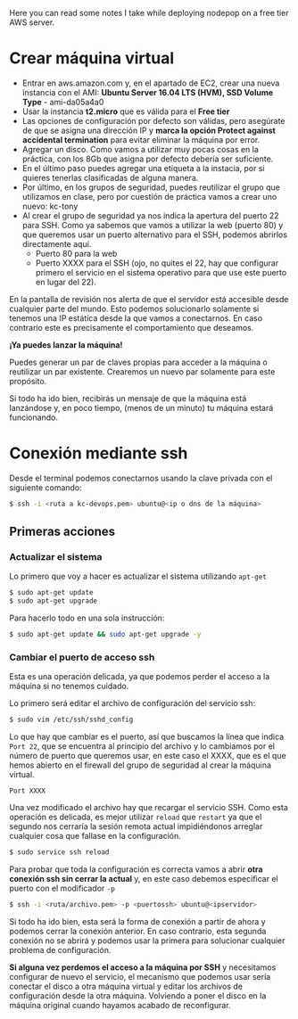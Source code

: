 Here you can read some notes I take while deploying nodepop on a free tier AWS server.

# Crear máquina virtual

- Entrar en aws.amazon.com y, en el apartado de EC2, crear una nueva instancia con el AMI: **Ubuntu Server 16.04 LTS (HVM), SSD Volume Type** - ami-da05a4a0
- Usar la instancia **t2.micro** que es válida para el **Free tier**
- Las opciones de configuración por defecto son válidas, pero asegúrate de que se asigna una dirección IP y **marca la opción Protect against accidental termination** para evitar eliminar la máquina por error.
- Agregar un disco. Como vamos a utilizar muy pocas cosas en la práctica, con los 8Gb que asigna por defecto debería ser suficiente.
- En el último paso puedes agregar una etiqueta a la instacia, por si quieres tenerlas clasificadas de alguna manera.
- Por último, en los grupos de seguridad, puedes reutilizar el grupo que utilizamos en clase, pero por cuestión de práctica vamos a crear uno nuevo: kc-tony
- Al crear el grupo de seguridad ya nos indica la apertura del puerto 22 para SSH. Como ya sabemos que vamos a utilizar la web (puerto 80) y que queremos usar un puerto alternativo para el SSH, podemos abrirlos directamente aquí.
    - Puerto 80 para la web
    - Puerto XXXX para el SSH (ojo, no quites el 22, hay que configurar primero el servicio en el sistema operativo para que use este puerto en lugar del 22).

En la pantalla de revisión nos alerta de que el servidor está accesible desde cualquier parte del mundo. Esto podemos solucionarlo solamente si tenemos una IP estática desde la que vamos a conectarnos. En caso contrario este es precisamente el comportamiento que deseamos.

**¡Ya puedes lanzar la máquina!**

Puedes generar un par de claves propias para acceder a la máquina o reutilizar un par existente. Crearemos un nuevo par solamente para este propósito.

Si todo ha ido bien, recibirás un mensaje de que la máquina está lanzándose y, en poco tiempo, (menos de un minuto) tu máquina estará funcionando.

# Conexión mediante ssh

Desde el terminal podemos conectarnos usando la clave privada con el siguiente comando:

```bash
$ ssh -i <ruta a kc-devops.pem> ubuntu@<ip o dns de la máquina>
```
## Primeras acciones

### Actualizar el sistema

Lo primero que voy a hacer es actualizar el sistema utilizando `apt-get`

```bash
$ sudo apt-get update
$ sudo apt-get upgrade
```
Para hacerlo todo en una sola instrucción:

```bash
$ sudo apt-get update && sudo apt-get upgrade -y
```
### Cambiar el puerto de acceso ssh

Esta es una operación delicada, ya que podemos perder el acceso a la máquina si no tenemos cuidado.

Lo primero será editar el archivo de configuración del servicio ssh:

```bash
$ sudo vim /etc/ssh/sshd_config
```

Lo que hay que cambiar es el puerto, así que buscamos la línea que indica `Port 22`, que se encuentra al principio del archivo y lo cambiamos por el número de puerto que queremos usar, en este caso el XXXX, que es el que hemos abierto en el firewall del grupo de seguridad al crear la máquina virtual.

```
Port XXXX
```

Una vez modificado el archivo hay que recargar el servicio SSH. Como esta operación es delicada, es mejor utilizar `reload` que `restart` ya que el segundo nos cerraría la sesión remota actual impidiéndonos arreglar cualquier cosa que fallase en la configuración.

```bash
$ sudo service ssh reload
```

Para probar que toda la configuración es correcta vamos a abrir **otra conexión ssh sin cerrar la actual** y, en este caso debemos especificar el puerto con el modificador `-p`

```bash
$ ssh -i <ruta/archivo.pem> -p <puertossh> ubuntu@<ipservidor>
```

Si todo ha ido bien, esta será la forma de conexión a partir de ahora y podemos cerrar la conexión anterior. En caso contrario, esta segunda conexión no se abrirá y podemos usar la primera para solucionar cualquier problema de configuración.

**Si alguna vez perdemos el acceso a la máquina por SSH** y necesitamos configurar de nuevo el servicio, el mecanismo que podemos usar sería conectar el disco a otra máquina virtual y editar los archivos de configuración desde la otra máquina. Volviendo a poner el disco en la máquina original cuando hayamos acabado de reconfigurar.

